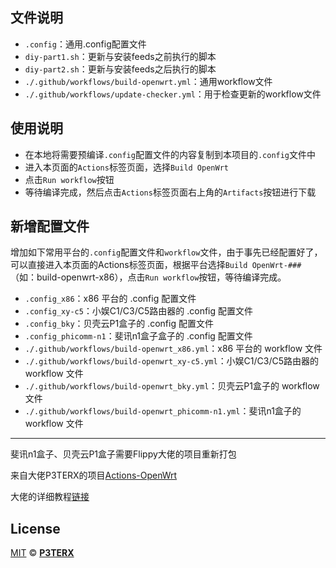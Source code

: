 ## 文件说明

- `.config`：通用.config配置文件
- `diy-part1.sh`：更新与安装feeds之前执行的脚本
- `diy-part2.sh`：更新与安装feeds之后执行的脚本
- `./.github/workflows/build-openwrt.yml`：通用workflow文件
- `./.github/workflows/update-checker.yml`：用于检查更新的workflow文件

## 使用说明

- 在本地将需要预编译`.config`配置文件的内容复制到本项目的`.config`文件中
- 进入本页面的`Actions`标签页面，选择`Build OpenWrt`
- 点击`Run workflow`按钮
- 等待编译完成，然后点击`Actions`标签页面右上角的`Artifacts`按钮进行下载

## 新增配置文件

增加如下常用平台的`.config`配置文件和`workflow`文件，由于事先已经配置好了，可以直接进入本页面的Actions标签页面，根据平台选择`Build OpenWrt-###`（如：build-openwrt-x86），点击`Run workflow`按钮，等待编译完成。

- `.config_x86`：x86 平台的 .config 配置文件
- `.config_xy-c5`：小娱C1/C3/C5路由器的 .config 配置文件
- `.config_bky`：贝壳云P1盒子的 .config 配置文件
- `.config_phicomm-n1`：斐讯n1盒子盒子的 .config 配置文件
- `./.github/workflows/build-openwrt_x86.yml`：x86 平台的 workflow 文件
- `./.github/workflows/build-openwrt_xy-c5.yml`：小娱C1/C3/C5路由器的 workflow 文件
- `./.github/workflows/build-openwrt_bky.yml`：贝壳云P1盒子的 workflow 文件
- `./.github/workflows/build-openwrt_phicomm-n1.yml`：斐讯n1盒子的 workflow 文件

---

斐讯n1盒子、贝壳云P1盒子需要Flippy大佬的项目重新打包

来自大佬P3TERX的项目[Actions-OpenWrt](https://github.com/P3TERX/Actions-OpenWrt)

大佬的详细教程[链接](https://p3terx.com/archives/build-openwrt-with-github-actions.html)

## License

[MIT](https://github.com/P3TERX/Actions-OpenWrt/blob/main/LICENSE) © [**P3TERX**](https://p3terx.com)
